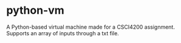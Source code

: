 # python-vm
A Python-based virtual machine made for a CSCI4200 assignment. Supports an array of inputs through a txt file.
